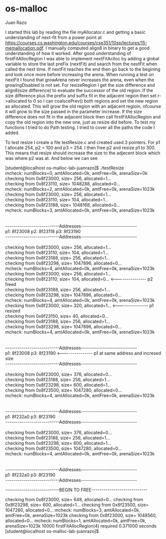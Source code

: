 # os-malloc

Juan Razo

I started this lab by reading the file myAllocator.c and getting a basic understanding of next-fit from a power point at 
https://courses.cs.washington.edu/courses/cse351/10sp/lectures/15-memallocation.pdf. I manually computed align8 in binary to 
get a good understanding of how it worked. After good understanding of firstFitAllocRegion I was able to implement
nextFitAclloc by adding a global variable to store the last preFix (nextFit) and search from the nextFit when called the next 
time. If nextFit reaches the end then go back to the begining and look once more before increasing the arena. When running
a test on nextFit I found that growArena never increases the arena, even when the growingDisabled is not set. For resizeRegion 
I get the size difference and align8(size difference) to evaluate the successor of the old region. If the size difference plus
the prefix and suffix fit in the adjacent region then set r->allocated to 0 so I can coalscePrev() both regions and set the 
new region as allocated. This will grow the old region with an adjacent regioin, ofcourse it will grow to the size passed in 
the parameter increase. If the size difference does not fit in the adjacent block then call firstFitAllocRegion and copy the 
old region into the new one, just as resize did before. To test my functions I tried to do Path testing. I tried to cover all
the paths the code I added. 

To test resize I create a file testResize.c and created used 3 pointers. For p1 I allocate 254, p2 = 100 and p3 = 254. I then
free p2 and resize p1 to 300. This means that resize should increase the size to the adjecent block which was where p2 was at.
And below we can see 

[student@localhost os-malloc-lab-juanrazo]$ ./testResize  <br />
 mcheck: numBlocks=0, amtAllocated=0k, amtFree=0k, arenaSize=0k <br />
  checking from 0x8f23000, size=     256, allocated=1... <br />
  checking from 0x8f23110, size= 1048288, allocated=0...<br />
 mcheck: numBlocks=2, amtAllocated=0k, amtFree=0k, arenaSize=1023k<br />
  checking from 0x8f23000, size=     256, allocated=1...<br />
  checking from 0x8f23110, size=     104, allocated=1...<br />
  checking from 0x8f23188, size= 1048168, allocated=0...<br />
 mcheck: numBlocks=3, amtAllocated=0k, amtFree=0k, arenaSize=1023k<br />
<br />
<br />
---------------------------Addresses----------------------------<br />
p1: 8f23008 	p2: 8f23118 	p3: 8f23190<br />
---------------------------Addresses----------------------------<br />
<br />
  checking from 0x8f23000, size=     256, allocated=1...<br />
  checking from 0x8f23110, size=     104, allocated=1...<br />
  checking from 0x8f23188, size=     256, allocated=1...<br />
  checking from 0x8f23298, size= 1047896, allocated=0...<br />
 mcheck: numBlocks=4, amtAllocated=0k, amtFree=0k, arenaSize=1023k<br />
  checking from 0x8f23000, size=     256, allocated=1...<br />
  checking from 0x8f23110, size=     104, allocated=0...			<--------------- p2 freed<br />
  checking from 0x8f23188, size=     256, allocated=1...<br />
  checking from 0x8f23298, size= 1047896, allocated=0...<br />
 mcheck: numBlocks=4, amtAllocated=0k, amtFree=0k, arenaSize=1023k<br />
  checking from 0x8f23000, size=     320, allocated=1...			<--------------- p1 resized<br />
  checking from 0x8f23150, size=      40, allocated=0...<br />
  checking from 0x8f23188, size=     256, allocated=1...<br />
  checking from 0x8f23298, size= 1047896, allocated=0...<br />
 mcheck: numBlocks=4, amtAllocated=0k, amtFree=0k, arenaSize=1023k<br />
<br />
<br />
---------------------------Addresses----------------------------<br />
p1: 8f23008 	p3: 8f23190										<--------------- p1 at same address and incresed size<br />
---------------------------Addresses----------------------------<br />
<br />
  checking from 0x8f23000, size=     376, allocated=0...<br />
  checking from 0x8f23188, size=     256, allocated=1...<br />
  checking from 0x8f23298, size=     600, allocated=1...<br />
  checking from 0x8f23500, size= 1047280, allocated=0...<br />
 mcheck: numBlocks=4, amtAllocated=0k, amtFree=0k, arenaSize=1023k<br />
<br />
<br />
---------------------------Addresses----------------------------<br />
p1: 8f232a0 	p3: 8f23190<br />
---------------------------Addresses----------------------------<br />
<br />
  checking from 0x8f23000, size=     376, allocated=0...<br />
  checking from 0x8f23188, size=     256, allocated=1...<br />
  checking from 0x8f23298, size=     600, allocated=1...<br />
  checking from 0x8f23500, size= 1047280, allocated=0...<br />
 mcheck: numBlocks=4, amtAllocated=0k, amtFree=0k, arenaSize=1023k<br />
<br />
<br />
---------------------------Addresses----------------------------<br />
p1: 8f232a0 	p3: 8f23190<br />
---------------------------Addresses----------------------------


---------------------------BEGIN TO FREE----------------------------

  checking from 0x8f23000, size=     648, allocated=0...
  checking from 0x8f23298, size=     600, allocated=1...
  checking from 0x8f23500, size= 1047280, allocated=0...
 mcheck: numBlocks=3, amtAllocated=0k, amtFree=0k, arenaSize=1023k
  checking from 0x8f23000, size= 1048560, allocated=0...
 mcheck: numBlocks=1, amtAllocated=0k, amtFree=0k, arenaSize=1023k
10000 firstFitAllocRegion(4) required 0.371000 seconds
[student@localhost os-malloc-lab-juanrazo]$ 

